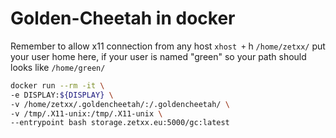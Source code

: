 # Golden-Cheetah in docker

Remember to allow x11 connection from any host `xhost +`
h
`/home/zetxx/` put your user home here, if your user is named "green" so your
path should looks like `/home/green/`

```bash
docker run --rm -it \
-e DISPLAY:${DISPLAY} \
-v /home/zetxx/.goldencheetah/:/.goldencheetah/ \
-v /tmp/.X11-unix:/tmp/.X11-unix \
--entrypoint bash storage.zetxx.eu:5000/gc:latest
```